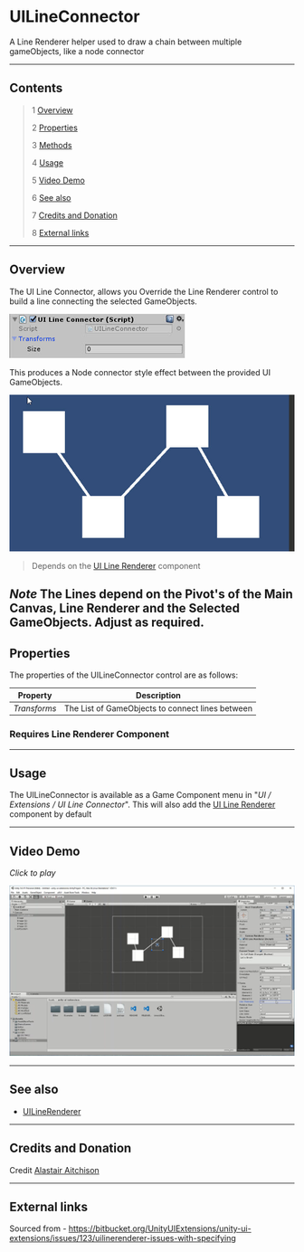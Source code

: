 # UILineConnector

A Line Renderer helper used to draw a chain between multiple gameObjects, like a node connector

<!--![](Images/ Game Image.jpg)-->

---------

## Contents

> 1 [Overview](#overview)
>
> 2 [Properties](#properties)
>
> 3 [Methods](#methods)
>
> 4 [Usage](#usage)
>
> 5 [Video Demo](#video-demo)
>
> 6 [See also](#see-also)
>
> 7 [Credits and Donation](#credits-and-donation)
>
> 8 [External links](#external-links)

---------

## Overview

The UI Line Connector, allows you Override the Line Renderer control to build a line connecting the selected GameObjects.

![](Images/UILineConnectorInspector.jpg)

This produces a Node connector style effect between the provided UI GameObjects.

![](Images/UILineConnectorSample.jpg)

> Depends on the [UI Line Renderer](/Controls.md/UILineRenderer) component

*Note*
The Lines depend on the Pivot's of the Main Canvas, Line Renderer and the Selected GameObjects.  Adjust as required.
---------

## Properties

The properties of the UILineConnector control are as follows:

Property | Description
|-|-|
*Transforms*|The List of GameObjects to connect lines between

### Requires Line Renderer Component

---------

## Usage

The UILineConnector is available as a Game Component menu in "*UI / Extensions / UI Line Connector*". This will also add the [UI Line Renderer](/Controls.md/UILineRenderer) component by default

---------

## Video Demo

*Click to play*

[![UI Line Connector Demo](Images/UILineConnectorDemo.jpg)](Images/UILineConnectorDemo.mp4 "UI Line Connector Demo")

---------

## See also

* [UILineRenderer](/Controls.md/UILineRenderer)

---------

## Credits and Donation

Credit [Alastair Aitchison](https://bitbucket.org/alastaira/)

---------

## External links

Sourced from - [https://bitbucket.org/UnityUIExtensions/unity-ui-extensions/issues/123/uilinerenderer-issues-with-specifying
](https://bitbucket.org/UnityUIExtensions/unity-ui-extensions/issues/123/uilinerenderer-issues-with-specifying
)
